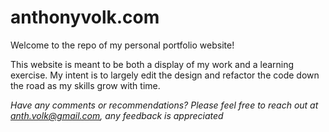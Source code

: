 # anthonyvolk.com

Welcome to the repo of my personal portfolio website!

This website is meant to be both a display of my work and a learning exercise. My intent is to largely edit the design and refactor the code down the road as my skills grow with time.

*Have any comments or recommendations? Please feel free to reach out at [anth.volk@gmail.com](mailto:anth.volk@gmail.com), any feedback is appreciated*